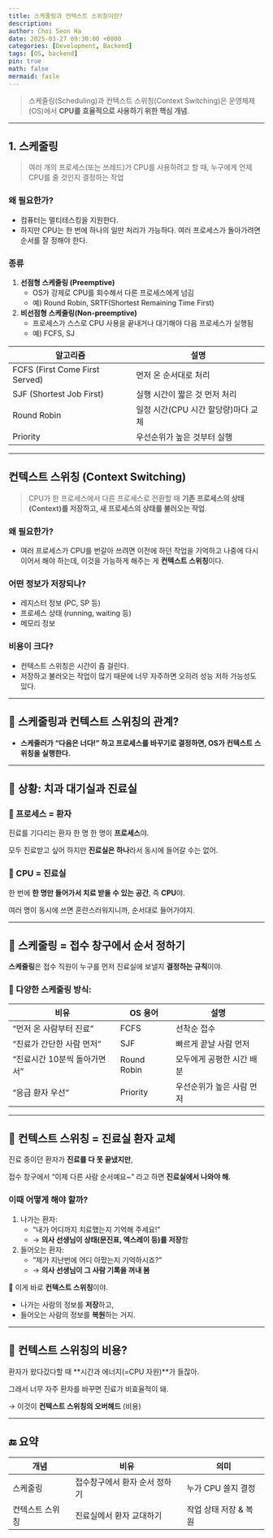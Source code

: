 ```yaml
---
title: 스케줄링과 컨텍스트 스위칭이란?
description:
author: Choi Seon Ha
date: 2025-03-27 09:30:00 +0800
categories: [Development, Backend]
tags: [OS, backend]
pin: true
math: false
mermaid: fasle
---
```


> 스케줄링(Scheduling)과 컨텍스트 스위칭(Context Switching)은 운영체제(OS)에서 **CPU를 효율적으로 사용하기 위한 핵심 개념**.

---

## 1. 스케줄링

> 여러 개의 프로세스(또는 쓰레드)가 CPU를 사용하려고 할 때,
> 누구에게 언제 CPU를 줄 것인지 결정하는 작업

### 왜 필요한가?

- 컴퓨터는 멀티테스킹을 지원한다.
- 하지만 CPU는 한 번에 하나의 일만 처리가 가능하다. 여러 프로세스가 돌아가려면 순서를 잘 정해야 한다.

### 종류

1. **선점형 스케줄링 (Preemptive)**
   - OS가 강제로 CPU를 회수해서 다른 프로세스에게 넘김
   - 예) Round Robin, SRTF(Shortest Remaining Time First)
2. **비선점형 스케줄링(Non-preemptive)**
   - 프로세스가 스스로 CPU 사용을 끝내거나 대기해야 다음 프로세스가 실행됨
   - 예) FCFS, SJ

| 알고리즘                       | 설명                                |
| ------------------------------ | ----------------------------------- |
| FCFS (First Come First Served) | 먼저 온 순서대로 처리               |
| SJF (Shortest Job First)       | 실행 시간이 짧은 것 먼저 처리       |
| Round Robin                    | 일정 시간(CPU 시간 할당량)마다 교체 |
| Priority                       | 우선순위가 높은 것부터 실행         |

---

## 컨텍스트 스위칭 (Context Switching)

> CPU가 한 프로세스에서 다른 프로세스로 전환할 때
> **기존 프로세스의 상태(Context)를 저장하고, 새 프로세스의 상태를 불러오는 작업**.

### 왜 필요한가?

- 여러 프로세스가 CPU를 번갈아 쓰려면 이전에 하던 작업을 기억하고 나중에 다시 이어서 해야 하는데, 이것을 가능하게 해주는 게 **컨텍스트 스위칭**이다.

### 어떤 정보가 저장되나?

- 레지스터 정보 (PC, SP 등)
- 프로세스 상태 (running, waiting 등)
- 메모리 정보

### 비용이 크다?

- 컨텍스트 스위칭은 시간이 좀 걸린다.
- 저장하고 불러오는 작업이 많기 때문에 너무 자주하면 오히려 성능 저하 가능성도 있다.

---

## 🔄 스케줄링과 컨텍스트 스위칭의 관계?

- **스케줄러가 “다음은 너다!” 하고 프로세스를 바꾸기로 결정하면, OS가 컨텍스트 스위칭을 실행한다.**

---

## 🦷 상황: 치과 대기실과 진료실

### 🔹 프로세스 = 환자

진료를 기다리는 환자 한 명 한 명이 **프로세스**야.

모두 진료받고 싶어 하지만 **진료실은 하나**라서 동시에 들어갈 수는 없어.

### 🔹 CPU = 진료실

한 번에 **한 명만 들어가서 치료 받을 수 있는 공간**, 즉 **CPU**야.

여러 명이 동시에 쓰면 혼란스러워지니까, 순서대로 들어가야지.

---

## 📅 스케줄링 = 접수 창구에서 순서 정하기

**스케줄링**은 접수 직원이 누구를 먼저 진료실에 보낼지 **결정하는 규칙**이야.

### 📝 다양한 스케줄링 방식:

| 비유                         | OS 용어     | 설명                      |
| ---------------------------- | ----------- | ------------------------- |
| “먼저 온 사람부터 진료”      | FCFS        | 선착순 접수               |
| “진료가 간단한 사람 먼저”    | SJF         | 빠르게 끝날 사람 먼저     |
| “진료시간 10분씩 돌아가면서” | Round Robin | 모두에게 공평한 시간 배분 |
| “응급 환자 우선”             | Priority    | 우선순위가 높은 사람 먼저 |

---

## 🔁 컨텍스트 스위칭 = 진료실 환자 교체

진료 중이던 환자가 **진료를 다 못 끝냈지만**,

접수 창구에서 “이제 다른 사람 순서예요~” 라고 하면 **진료실에서 나와야 해**.

### 이때 어떻게 해야 할까?

1. 나가는 환자:
   - “내가 어디까지 치료했는지 기억해 주세요!”
   - → **의사 선생님이 상태(문진표, 엑스레이 등)를 저장**함
2. 들어오는 환자:
   - “제가 지난번에 어디 아팠는지 기억하시죠?”
   - → **의사 선생님이 그 사람 기록을 꺼내 봄**

🧠 이게 바로 **컨텍스트 스위칭**이야.

- 나가는 사람의 정보를 **저장**하고,
- 들어오는 사람의 정보를 **복원**하는 거지.

---

## 💸 컨텍스트 스위칭의 비용?

환자가 왔다갔다할 때 **시간과 에너지(=CPU 자원)**가 들잖아.

그래서 너무 자주 환자를 바꾸면 진료가 비효율적이 돼.

→ 이것이 **컨텍스트 스위칭의 오버헤드** (비용)

---

## 🔚 요약

| 개념            | 비유                          | 의미                  |
| --------------- | ----------------------------- | --------------------- |
| 스케줄링        | 접수창구에서 환자 순서 정하기 | 누가 CPU 쓸지 결정    |
| 컨텍스트 스위칭 | 진료실에서 환자 교대하기      | 작업 상태 저장 & 복원 |
